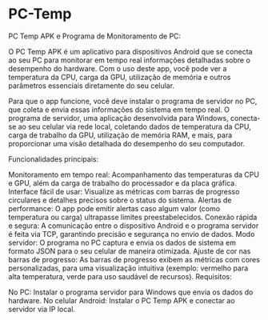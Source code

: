 # PC-Temp
PC Temp APK e Programa de Monitoramento de PC:

O PC Temp APK é um aplicativo para dispositivos Android que se conecta ao seu PC para monitorar em tempo real informações detalhadas sobre o desempenho do hardware. Com o uso deste app, você pode ver a temperatura da CPU, carga da GPU, utilização de memória e outros parâmetros essenciais diretamente do seu celular.

Para que o app funcione, você deve instalar o programa de servidor no PC, que coleta e envia essas informações do sistema em tempo real. O programa de servidor, uma aplicação desenvolvida para Windows, conecta-se ao seu celular via rede local, coletando dados de temperatura da CPU, carga de trabalho da GPU, utilização de memória RAM, e mais, para proporcionar uma visão detalhada do desempenho do seu computador.

Funcionalidades principais:

Monitoramento em tempo real: Acompanhamento das temperaturas da CPU e GPU, além da carga de trabalho do processador e da placa gráfica.
Interface fácil de usar: Visualize as métricas com barras de progresso circulares e detalhes precisos sobre o status do sistema.
Alertas de performance: O app pode emitir alertas caso algum valor (como temperatura ou carga) ultrapasse limites preestabelecidos.
Conexão rápida e segura: A comunicação entre o dispositivo Android e o programa servidor é feita via TCP, garantindo precisão e segurança no envio de dados.
Modo servidor: O programa no PC captura e envia os dados de sistema em formato JSON para o seu celular de maneira otimizada.
Ajuste de cor nas barras de progresso: As barras de progresso exibem as métricas com cores personalizadas, para uma visualização intuitiva (exemplo: vermelho para alta temperatura, verde para uso saudável de recursos).
Requisitos:

No PC: Instalar o programa servidor para Windows que envia os dados do hardware.
No celular Android: Instalar o PC Temp APK e conectar ao servidor via IP local.
